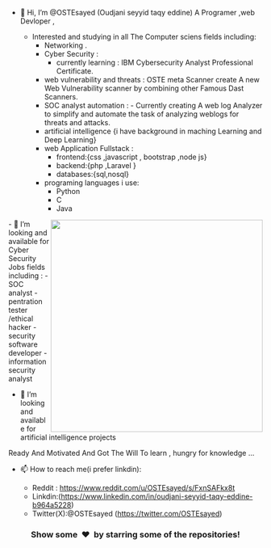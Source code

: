 - 👋 Hi, I’m @OSTEsayed (Oudjani seyyid taqy eddine) A Programer ,web Devloper ,
  
  - Interested and studying in all The Computer sciens fields including:
    - Networking .
    - Cyber Security :
      - currently learning : IBM Cybersecurity Analyst Professional Certificate.
    - web vulnerability and threats : OSTE meta Scanner create A new Web Vulnerability scanner by combining other Famous Dast Scanners.
    - SOC analyst automation : - Currently creating A web log Analyzer to simplify and automate the task of analyzing weblogs for threats and attacks.
    - artificial intelligence {i have background in maching Learning and Deep Learning}
    - web Application Fullstack :
      - frontend:{css ,javascript , bootstrap ,node js}
      - backend:{php ,Laravel }
      - databases:{sql,nosql}
    - programing languages i use:
      - Python
      - C
      - Java

 <a href="https://github.com/anuraghazra/github-readme-stats" title="Go to Source">
      <img align="right" width=420 height="auto" src="https://github-readme-stats.vercel.app/api?username=OSTEsayed&show_icons=true&theme=dark&border_color=61dafb&hide_border=true&include_all_commits=true" />
    </a>
- 👀 I’m looking and available for Cyber Security Jobs fields including :
  - SOC analyst 
  - pentration tester /ethical hacker 
  - security software developer
  - information security analyst 

- 👀 I’m looking and available for artificial intelligence projects

Ready And Motivated And Got The Will To learn , hungry for knowledge ...

- 📫 How to reach me(i prefer linkdin):

  - Reddit : https://www.reddit.com/u/OSTEsayed/s/FxnSAFkx8t
  - Linkdin:(https://www.linkedin.com/in/oudjani-seyyid-taqy-eddine-b964a5228)
  - Twitter(X):@OSTEsayed (https://twitter.com/OSTEsayed)
<div align="center">
    <h3 align="center">Show some &nbsp;❤️&nbsp; by starring some of the repositories!</h3>
</div>
<!---
OSTEsayed/OSTEsayed is a ✨ special ✨ repository because its `README.md` (this file) appears on your GitHub profile.
You can click the Preview link to take a look at your changes.
--->
